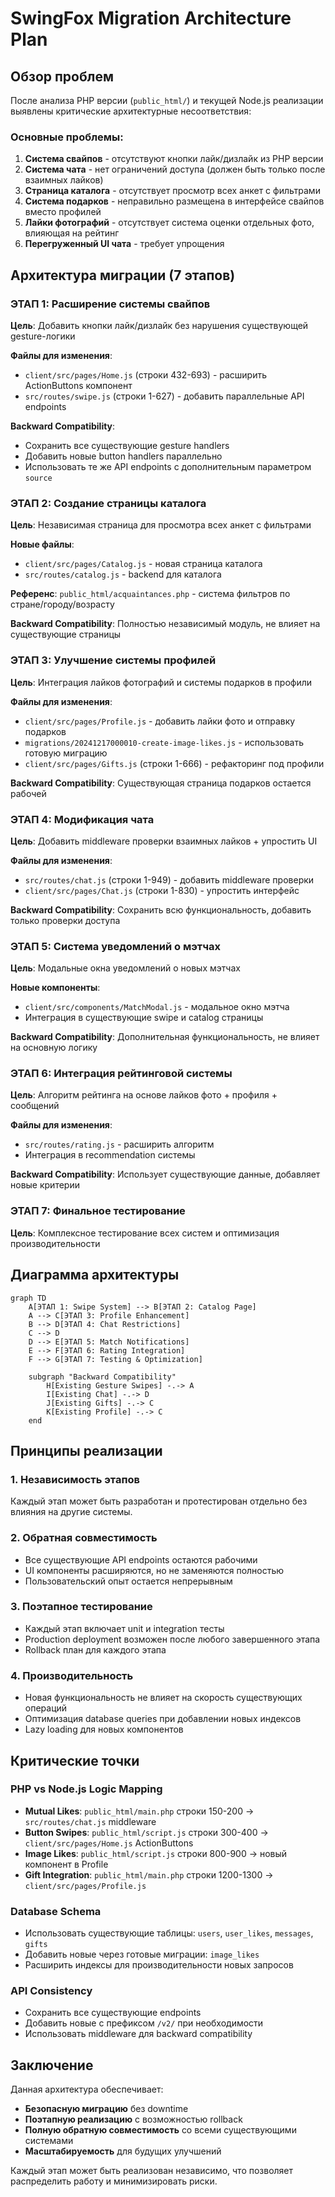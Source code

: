 # SwingFox Migration Architecture Plan

## Обзор проблем

После анализа PHP версии (`public_html/`) и текущей Node.js реализации выявлены критические архитектурные несоответствия:

### Основные проблемы:
1. **Система свайпов** - отсутствуют кнопки лайк/дизлайк из PHP версии
2. **Система чата** - нет ограничений доступа (должен быть только после взаимных лайков)
3. **Страница каталога** - отсутствует просмотр всех анкет с фильтрами
4. **Система подарков** - неправильно размещена в интерфейсе свайпов вместо профилей
5. **Лайки фотографий** - отсутствует система оценки отдельных фото, влияющая на рейтинг
6. **Перегруженный UI чата** - требует упрощения

## Архитектура миграции (7 этапов)

### ЭТАП 1: Расширение системы свайпов
**Цель**: Добавить кнопки лайк/дизлайк без нарушения существующей gesture-логики

**Файлы для изменения**:
- `client/src/pages/Home.js` (строки 432-693) - расширить ActionButtons компонент
- `src/routes/swipe.js` (строки 1-627) - добавить параллельные API endpoints

**Backward Compatibility**: 
- Сохранить все существующие gesture handlers
- Добавить новые button handlers параллельно
- Использовать те же API endpoints с дополнительным параметром `source`

### ЭТАП 2: Создание страницы каталога
**Цель**: Независимая страница для просмотра всех анкет с фильтрами

**Новые файлы**:
- `client/src/pages/Catalog.js` - новая страница каталога
- `src/routes/catalog.js` - backend для каталога

**Референс**: `public_html/acquaintances.php` - система фильтров по стране/городу/возрасту

**Backward Compatibility**: Полностью независимый модуль, не влияет на существующие страницы

### ЭТАП 3: Улучшение системы профилей
**Цель**: Интеграция лайков фотографий и системы подарков в профили

**Файлы для изменения**:
- `client/src/pages/Profile.js` - добавить лайки фото и отправку подарков
- `migrations/20241217000010-create-image-likes.js` - использовать готовую миграцию
- `client/src/pages/Gifts.js` (строки 1-666) - рефакторинг под профили

**Backward Compatibility**: Существующая страница подарков остается рабочей

### ЭТАП 4: Модификация чата
**Цель**: Добавить middleware проверки взаимных лайков + упростить UI

**Файлы для изменения**:
- `src/routes/chat.js` (строки 1-949) - добавить middleware проверки
- `client/src/pages/Chat.js` (строки 1-830) - упростить интерфейс

**Backward Compatibility**: Сохранить всю функциональность, добавить только проверки доступа

### ЭТАП 5: Система уведомлений о мэтчах
**Цель**: Модальные окна уведомлений о новых мэтчах

**Новые компоненты**:
- `client/src/components/MatchModal.js` - модальное окно мэтча
- Интеграция в существующие swipe и catalog страницы

**Backward Compatibility**: Дополнительная функциональность, не влияет на основную логику

### ЭТАП 6: Интеграция рейтинговой системы
**Цель**: Алгоритм рейтинга на основе лайков фото + профиля + сообщений

**Файлы для изменения**:
- `src/routes/rating.js` - расширить алгоритм
- Интеграция в recommendation системы

**Backward Compatibility**: Использует существующие данные, добавляет новые критерии

### ЭТАП 7: Финальное тестирование
**Цель**: Комплексное тестирование всех систем и оптимизация производительности

## Диаграмма архитектуры

```mermaid
graph TD
    A[ЭТАП 1: Swipe System] --> B[ЭТАП 2: Catalog Page]
    A --> C[ЭТАП 3: Profile Enhancement]
    B --> D[ЭТАП 4: Chat Restrictions]
    C --> D
    D --> E[ЭТАП 5: Match Notifications]
    E --> F[ЭТАП 6: Rating Integration]
    F --> G[ЭТАП 7: Testing & Optimization]
    
    subgraph "Backward Compatibility"
        H[Existing Gesture Swipes] -.-> A
        I[Existing Chat] -.-> D
        J[Existing Gifts] -.-> C
        K[Existing Profile] -.-> C
    end
```

## Принципы реализации

### 1. Независимость этапов
Каждый этап может быть разработан и протестирован отдельно без влияния на другие системы.

### 2. Обратная совместимость
- Все существующие API endpoints остаются рабочими
- UI компоненты расширяются, но не заменяются полностью
- Пользовательский опыт остается непрерывным

### 3. Поэтапное тестирование
- Каждый этап включает unit и integration тесты
- Production deployment возможен после любого завершенного этапа
- Rollback план для каждого этапа

### 4. Производительность
- Новая функциональность не влияет на скорость существующих операций
- Оптимизация database queries при добавлении новых индексов
- Lazy loading для новых компонентов

## Критические точки

### PHP vs Node.js Logic Mapping
- **Mutual Likes**: `public_html/main.php` строки 150-200 → `src/routes/chat.js` middleware
- **Button Swipes**: `public_html/script.js` строки 300-400 → `client/src/pages/Home.js` ActionButtons
- **Image Likes**: `public_html/script.js` строки 800-900 → новый компонент в Profile
- **Gift Integration**: `public_html/main.php` строки 1200-1300 → `client/src/pages/Profile.js`

### Database Schema
- Использовать существующие таблицы: `users`, `user_likes`, `messages`, `gifts`
- Добавить новые через готовые миграции: `image_likes`
- Расширить индексы для производительности новых запросов

### API Consistency
- Сохранить все существующие endpoints
- Добавить новые с префиксом `/v2/` при необходимости
- Использовать middleware для backward compatibility

## Заключение

Данная архитектура обеспечивает:
- **Безопасную миграцию** без downtime
- **Поэтапную реализацию** с возможностью rollback
- **Полную обратную совместимость** со всеми существующими системами
- **Масштабируемость** для будущих улучшений

Каждый этап может быть реализован независимо, что позволяет распределить работу и минимизировать риски.